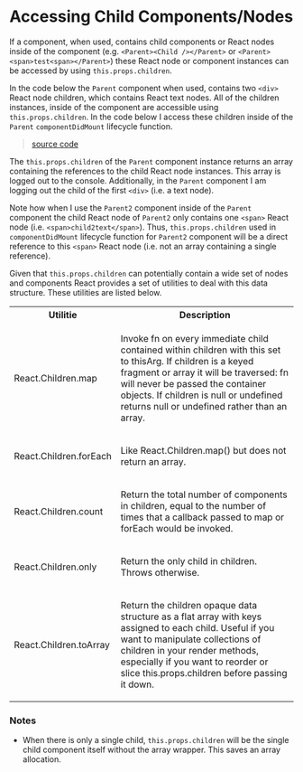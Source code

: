 # Accessing Child Components/Nodes

If a component, when used, contains child components or React nodes inside of the component (e.g. `<Parent><Child /></Parent>` or `<Parent><span>test<span></Parent>`) these React node or component instances can be accessed by using `this.props.children`.

In the code below the `Parent` component when used, contains two `<div>` React node children, which contains React text nodes. All of the children instances, inside of the component are accessible using `this.props.children`. In the code below I access these children inside of the `Parent` `componentDidMount` lifecycle function.

> [source code](https://jsfiddle.net/codylindley/z7u11n44/#tabs=js,result,html,resources)

The `this.props.children` of the `Parent` component instance returns an array containing the references to the child React node instances. This array is logged out to the console. Additionally, in the `Parent` component I am logging out the child of the first `<div>` (i.e. a text node).

Note how when I use the `Parent2` component inside of the `Parent` component the child React node of `Parent2` only contains one `<span>` React node (i.e. `<span>child2text</span>`). Thus, `this.props.children` used in `componentDidMount` lifecycle function for `Parent2` component will be a direct reference to this `<span>` React node (i.e. not an array containing a single reference).

Given that `this.props.children` can potentially contain a wide set of nodes and components React provides a set of utilities to deal with this data structure. These utilities are listed below.

<table>
<tr>
<th>Utilitie</th>
<th>Description</th>
</tr>
  <tr>
  	<td><p>React.Children.map</p></td>
    <td><p>Invoke fn on every immediate child contained within children with this set to thisArg. If children is a keyed fragment or array it will be traversed: fn will never be passed the container objects. If children is null or undefined returns null or undefined rather than an array.</p></td>
  </tr>
  <tr>
  	<td><p>React.Children.forEach</p></td>
    <td><p>Like React.Children.map() but does not return an array.</p></td>
  </tr>
  <tr>
  	<td><p>React.Children.count</p></td>
    <td><p>Return the total number of components in children, equal to the number of times that a callback passed to map or forEach would be invoked.</p></td>
  </tr>
  <tr>
  	<td><p>React.Children.only</p></td>
    <td><p>Return the only child in children. Throws otherwise.</p></td>
  </tr>
  <tr>
  	<td><p>React.Children.toArray</p></td>
    <td><p>Return the children opaque data structure as a flat array with keys assigned to each child. Useful if you want to manipulate collections of children in your render methods, especially if you want to reorder or slice this.props.children before passing it down.</p></td>
  </tr>
</table>

### Notes

* When there is only a single child, `this.props.children` will be the single child component itself without the array wrapper. This saves an array allocation.
